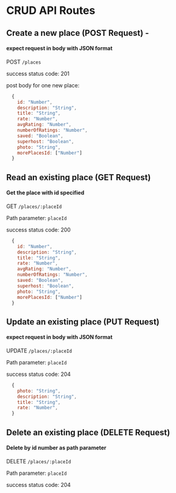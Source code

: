 # CRUD API Routes


## Create a new place (POST Request) -

  #### expect request in body with JSON format
  POST ```/places```

  success status code: 201

  post body for one new place:

```js
  {
    id: "Number",
    description: "String",
    title: "String",
    rate: "Number",
    avgRating: "Number",
    numberOfRatings: "Number",
    saved: "Boolean",
    superhost: "Boolean",
    photo: "String",
    morePlacesId: ["Number"]
  }
```


## Read an existing place (GET Request)

  #### Get the place with id specified
  GET ```/places/:placeId```

  Path parameter: ```placeId```

  success status code: 200

```js
  {
    id: "Number",
    description: "String",
    title: "String",
    rate: "Number",
    avgRating: "Number",
    numberOfRatings: "Number",
    saved: "Boolean",
    superhost: "Boolean",
    photo: "String",
    morePlacesId: ["Number"]
  }
```


## Update an existing place (PUT Request)

  #### expect request in body with JSON format
  UPDATE  ```/places/:placeId```

  Path parameter: ```placeId```

  success status code: 204

```js
  {
    photo: "String",
    description: "String",
    title: "String",
    rate: "Number",
  }
```

## Delete an existing place (DELETE Request)

  #### Delete by id number as path parameter
  DELETE ```/places/:placeId```

  Path parameter: ```placeId```

  success status code: 204


